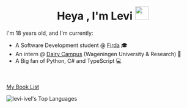 <h1 align="center"><b>Heya , I'm Levi </b><img src="https://media.giphy.com/media/hvRJCLFzcasrR4ia7z/giphy.gif" width="35"></h1>

I'm 18 years old, and I'm currently:

- A Software Development student @ [Firda](https://www.firda.nl/) 🎓
- An intern @ [Dairy Campus](https://www.wur.nl/en/location/dairy-campus-1.htm) (Wageningen University & Research) 🐄
- A Big fan of Python, C# and TypeScript 💻

<br>

[My Book List](https://github.com/levi-ivel/levi-ivel/blob/main/Booklist.md)


![levi-ivel's Top Languages](https://github-readme-stats.vercel.app/api/top-langs/?username=levi-ivel&theme=vue-dark&show_icons=true&hide_border=true&layout=compact)
